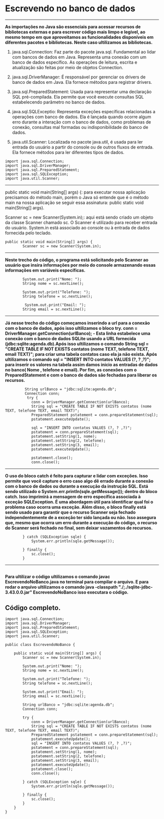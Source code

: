 # Escrevendo no banco de dados 
---
__As importações no Java são essenciais para acessar recursos de bibliotecas externas e para escrever código mais limpo e legível, ao mesmo tempo em que aproveitamos as funcionalidades disponíveis em diferentes pacotes e bibliotecas. Neste caso ultilizamos as bibliotecas.__

1. java.sql.Connection:
Faz parte do pacote java.sql. Fundamental ao lidar com bancos de dados em Java. Representa uma conexão com um banco de dados específico. As operações de leitura, escrita e atualização são feitas por meio de objetos Connection.

2. java.sql.DriverManager:
É responsável por gerenciar os drivers de banco de dados em Java. Ela fornece métodos para registrar drivers.

3. java.sql.PreparedStatement:
Usada para representar uma declaração SQL pré-compilada. Ela permite que você execute consultas SQL estabelecendo parâmetro no banco de dados.

4. java.sql.SQLExceptio:
Representa exceções específicas relacionadas a operações com banco de dados. Ela é lançada quando ocorre algum erro durante a interação com o banco de dados, como problemas de conexão, consultas mal formadas ou indisponibilidade do banco de dados.

5. java.util.Scanner:
Localizada no pacote java.util, é usada para ler entrada do usuário a partir do console ou de outros fluxos de entrada. Ela fornece métodos para ler diferentes tipos de dados.
```
import java.sql.Connection;  
import java.sql.DriverManager;
import java.sql.PreparedStatement;
import java.sql.SQLException;
import java.util.Scanner;

```
----
public static void main(String[] args) {: para executar nossa aplicação precisamos do método main, porém o Java só entende que é o método main na nossa aplicação se seguir essa assinatura: public static void main(String[] args).

Scanner sc = new Scanner(System.in);: aqui está sendo criado um objeto da classe Scanner chamado sc. O Scanner é utilizado para receber entrada do usuário. System.in está associado ao console ou à entrada de dados fornecida pelo teclado.

```
public static void main(String[] args) {
        Scanner sc = new Scanner(System.in);
```
---

__Neste trecho do código, o programa está solicitando pelo Scanner ao usuário que insira informações por meio do console armazenando essas informações em variáveis específicas.__

```
        System.out.print("Nome: ");
        String nome = sc.nextLine();

        System.out.print("Telefone: ");
        String telefone = sc.nextLine();

         System.out.print("Email: ");
        String email = sc.nextLine();
```
---


__Já nesse trecho do código começamos inserindo a url para a conexão com o banco de dados, após isso ultilizamos o bloco try. conn = DriverManager.getConnection(urlBanco); - Esta linha estabelece uma conexão com o banco de dados SQLite usando a URL fornecida (jdbc:sqlite:agenda.db).Após isso ultilizamos o comando String sql = "CREATE TABLE IF NOT EXISTS contatos (nome TEXT, telefone TEXT, email TEXT)"; para criar uma tabela contatos caso ela ja não exista. Após ultilizamos o comando sql = "INSERT INTO contatos VALUES (?, ? ,?)"; para inserir os valores na tabela assim damos inicio as entradas de dados no banco( Nome , telefone e email). Por fim, as conexões com o PreparedStatement e com o banco de dados são fechadas para liberar os recursos.__


```
         String urlBanco = "jdbc:sqlite:agenda.db";
         Connection conn;
          try {
            conn = DriverManager.getConnection(urlBanco);
            String sql = "CREATE TABLE IF NOT EXISTS contatos (nome TEXT, telefone TEXT, email TEXT)";
            PreparedStatement pstatement = conn.prepareStatement(sql);
            pstatement.executeUpdate();

            sql = "INSERT INTO contatos VALUES (?, ? ,?)";
            pstatement = conn.prepareStatement(sql);
            pstatement.setString(1, nome);
            pstatement.setString(2, telefone);
            pstatement.setString(3, email);
            pstatement.executeUpdate();

            pstatement.close();
            conn.close();

```
---

__O uso do bloco catch é feito para capturar e lidar com exceções. Isso permite que você capture o erro caso algo dê errado durante a conexão com o banco de dados ou durante a execução da instrução SQL. Está sendo utilizado o System.err.println(sqle.getMessage()); dentro do bloco catch. Isso imprimirá a mensagem de erro específica associada à exceção SQLException. É uma abordagem útil para identificar qual foi o problema caso ocorra uma exceção.
Além disso, o bloco finally está sendo usado para garantir que o recurso Scanner seja fechado independentemente de a exceção ter sido lançada ou não.
Isso assegura que, mesmo que ocorra um erro durante a execução do código, o recurso do Scanner será fechado no final, sem deixar vazamentos de recursos.__

```
        } catch (SQLException sqle) {
            System.err.println(sqle.getMessage());

        } finally {
            sc.close();
        }
```
---
##
__Para ultilizar o código ultilizamos o comando javac EscrevendoNoBanco.java no terminal para compilar o arquivo. E para rodar o arquivo ultilizamos o comando java -classpath "./;./sqlite-jdbc-3.43.0.0.jar" EscrevendoNoBanco isso executara o código.__


## Código completo.

```
import java.sql.Connection;
import java.sql.DriverManager;
import java.sql.PreparedStatement;
import java.sql.SQLException;
import java.util.Scanner;

public class EscrevendoNoBanco {
    
    public static void main(String[] args) {
        Scanner sc = new Scanner(System.in);

        System.out.print("Nome: ");
        String nome = sc.nextLine();

        System.out.print("Telefone: ");
        String telefone = sc.nextLine();

        System.out.print("Email: ");
        String email = sc.nextLine();

        String urlBanco = "jdbc:sqlite:agenda.db";
        Connection conn;

        try {
            conn = DriverManager.getConnection(urlBanco);
            String sql = "CREATE TABLE IF NOT EXISTS contatos (nome TEXT, telefone TEXT, email TEXT)";
            PreparedStatement pstatement = conn.prepareStatement(sql);
            pstatement.executeUpdate();
            sql = "INSERT INTO contatos VALUES (?, ? ,?)";
            pstatement = conn.prepareStatement(sql);
            pstatement.setString(1, nome);
            pstatement.setString(2, telefone);
            pstatement.setString(3, email);
            pstatement.executeUpdate();
            pstatement.close();
            conn.close();

        } catch (SQLException sqle) {
            System.err.println(sqle.getMessage());

        } finally {
            sc.close();
        }
    }
}


```







